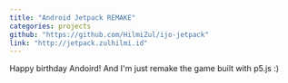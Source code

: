 ```yaml
---
title: "Android Jetpack REMAKE"
categories: projects
github: "https://github.com/HilmiZul/ijo-jetpack"
link: "http://jetpack.zulhilmi.id"
---
```

Happy birthday Andoird! And I'm just remake the game built with p5.js :)
